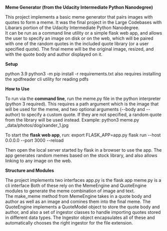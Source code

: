 **Meme Generator (from the Udacity Intermediate Python Nanodegree)**

This project implements a basic meme generator that pairs images with 
quotes to form a meme.  It was the final project in the Large Codebases
with Libarars portion of the Udacity Intermediate Python Nanodegree.  
It can be run as a command line utility or a simple flask web app, 
and allows the user to specify an image on disk or on the web, which 
will be paired with one of the random quotes in the included quote 
library (or a user specified quote).  The final meme will be the 
original image, resized, and with the quote body and author displayed 
on it.  


**Setup**

python 3.9
python3 -m pip install -r requirements.txt
also requires installing the xpdfreader cli utility for reading pdfs

**How to Use**

To run via the **command line**, run the meme.py file in the 
python interpreter (python 3 required).  This requires a path 
argument which is the image that will be used for the meme,
and two optional arguments (--body and --author) to specify 
a custom quote.  If they are not specified, a random quote 
from the library will be used instead. Example:
python3 meme.py _data/photos/dog/xander_1.jpg

To start the **flask web app**, run: 
export FLASK_APP=app.py
flask run --host 0.0.0.0 --port 3000 --reload

Then open the local server started by flask in a browser
to use the app.  The app generates random memes based on the 
stock library, and also allows linking to any image on the web.


**Structure and Modules**

The project implements two interfaces
app.py is the flask app
meme.py is a cli interface
Both of these rely on the MemeEngine and QuoteEngine modules 
to generate the meme combination of image and text.  
The make_meme method from MemeEngine takes in a quote 
body and author as well as an image and comines them into 
the final meme.  The QuoteEngine implements a QuoteModel object
to store the quote body and author, and also a set of ingestor
classes to handle importing quotes stored in different data
types.  The Ingestor object encapsulates all of these 
and automatically chooses the right ingestor for the file 
extension.  

